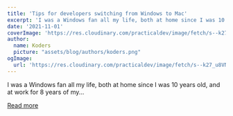 ```yaml
---
title: 'Tips for developers switching from Windows to Mac'
excerpt: 'I was a Windows fan all my life, both at home since I was 10 years old, and at work for 8 years of my...'
date: '2021-11-01'
coverImage: 'https://res.cloudinary.com/practicaldev/image/fetch/s--k27_u8VN--/c_imagga_scale,f_auto,fl_progressive,h_420,q_auto,w_1000/https://dev-to-uploads.s3.amazonaws.com/uploads/articles/bixpk7ato1rgfdxujin8.png'
author:
  name: Koders
  picture: "assets/blog/authors/koders.png"
ogImage:
  url: 'https://res.cloudinary.com/practicaldev/image/fetch/s--k27_u8VN--/c_imagga_scale,f_auto,fl_progressive,h_420,q_auto,w_1000/https://dev-to-uploads.s3.amazonaws.com/uploads/articles/bixpk7ato1rgfdxujin8.png'
---
```


I was a Windows fan all my life, both at home since I was 10 years old, and at work for 8 years of my...

[Read more](https://dev.to/returnofthemac/tips-for-developers-switching-from-windows-to-mac-3d51)

